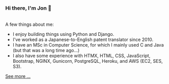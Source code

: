 ### Hi there, I'm Jon 👋

<br>A few things about me:

- I enjoy building things using Python and Django.
- I've worked as a Japanese-to-English patent translator since 2010.
- I have an MSc in Computer Science, for which I mainly used C and Java (but that was a long time ago...)
- I also have some experience with HTMX, HTML, CSS, JavaScript, Bootstrap, NGINX, Gunicorn, PostgreSQL, Heroku, and AWS (EC2, SES, S3).

[See more ...](./profile.md)
